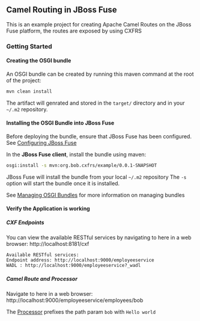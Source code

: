 ## Camel Routing in JBoss Fuse
This is an example project for creating Apache Camel Routes on the JBoss Fuse platform, 
the routes are exposed by using CXFRS

### Getting Started
#### Creating the OSGI bundle
An OSGI bundle can be created by running this maven command at the root of the project:
```bash
mvn clean install
```
The artifact will genrated and stored in the `target/` directory
and in your `~/.m2` repository.
#### Installing the OSGI Bundle into JBoss Fuse
Before deploying the bundle, ensure that JBoss Fuse has been configured. 
See [Configuring JBoss Fuse](docs/configuring-jboss-fuse.md)

In the **JBoss Fuse client**, install the bundle using maven:
```bash
osgi:install -s mvn:org.bob.cxfrs/example/0.0.1-SNAPSHOT
```
JBoss Fuse will install the bundle from your local `~/.m2` repository
The `-s` option will start the bundle once it is installed.

See [Managing OSGI Bundles](docs/managing-osgi-bundles.md) 
for more information on managing bundles

#### Verify the Application is working
##### CXF Endpoints
You can view the available RESTful services by navigating to here in a web browser: http://localhost:8181/cxf
```
Available RESTful services:
Endpoint address: http://localhost:9000/employeeservice
WADL : http://localhost:9000/employeeservice?_wadl
```
##### Camel Route and Processor
Navigate to here in a web browser: http://localhost:9000/employeeservice/employees/bob

The [Processor](src/main/java/org/bob/cxfrs/beans/EmployeeServiceProcessor.java) 
prefixes the path param `bob` with `Hello world`

